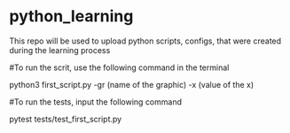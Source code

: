 # python_learning

This repo will be used to upload python scripts, configs, that were created during the learning process

#To run the scrit, use the following command in the terminal

python3 first_script.py -gr (name of the graphic) -x (value of the x)

#To run the tests, input the following command

pytest tests/test_first_script.py 